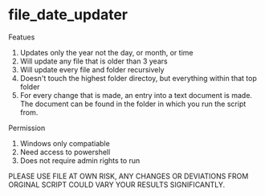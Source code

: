 # file_date_updater

Featues
1. Updates only the year not the day, or month, or time
2. Will update any file that is older than 3 years
3. Will update every file and folder recursively
4. Doesn't touch the highest folder directoy, but everything within that top folder
5. For every change that is made, an entry into a text document is made. The document can be found in the folder in which you run the script from.

Permission
1. Windows only compatiable
2. Need access to powershell
3. Does not require admin rights to run

PLEASE USE FILE AT OWN RISK, ANY CHANGES OR DEVIATIONS FROM ORGINAL SCRIPT COULD VARY YOUR RESULTS SIGNIFICANTLY.

